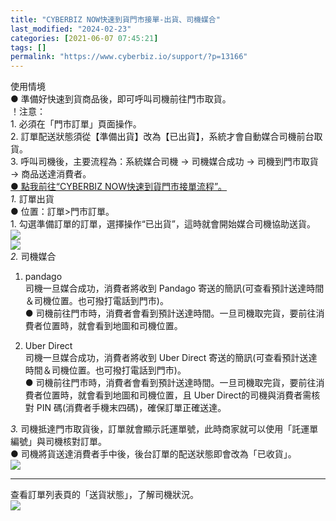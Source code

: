 ```yaml
---
title: "CYBERBIZ NOW快速到貨門市接單-出貨、司機媒合"
last_modified: "2024-02-23"
categories: [2021-06-07 07:45:21]
tags: []
permalink: "https://www.cyberbiz.io/support/?p=13166"
---
```


使用情境  
● 準備好快速到貨商品後，即可呼叫司機前往門市取貨。  
！注意：  
1\. 必須在「門市訂單」頁面操作。  
2\. 訂單配送狀態須從【準備出貨】改為【已出貨】，系統才會自動媒合司機前台取貨。  
3\. 呼叫司機後，主要流程為：系統媒合司機 → 司機媒合成功 → 司機到門市取貨 → 商品送達消費者。  
[● 點我前往“CYBERBIZ NOW快速到貨門市接單流程”。](https://www.cyberbiz.io/support/?p=13744)  
_1._   訂單出貨  
● 位置：訂單>門市訂單。  
1\. 勾選準備訂單的訂單，選擇操作“已出貨”，這時就會開始媒合司機協助送貨。  
![](https://www.cyberbiz.io/support/wp-content/uploads/2021/06/快速到貨33.png)  
![](https://www.cyberbiz.io/support/wp-content/uploads/2021/06/快速到貨34.png)  
_2._   司機媒合  

1. pandago  
司機一旦媒合成功，消費者將收到 Pandago 寄送的簡訊(可查看預計送達時間＆司機位置。也可撥打電話到門市)。  
● 司機前往門市時，消費者會看到預計送達時間。一旦司機取完貨，要前往消費者位置時，就會看到地圖和司機位置。  



2. Uber Direct  
司機一旦媒合成功，消費者將收到 Uber Direct 寄送的簡訊(可查看預計送達時間＆司機位置。也可撥打電話到門市)。  
● 司機前往門市時，消費者會看到預計送達時間。一旦司機取完貨，要前往消費者位置時，就會看到地圖和司機位置，且 Uber Direct的司機與消費者需核對
PIN 碼(消費者手機末四碼)，確保訂單正確送達。  


_3._   司機抵達門市取貨後，訂單就會顯示託運單號，此時商家就可以使用「託運單編號」與司機核對訂單。  
● 司機將貨送達消費者手中後，後台訂單的配送狀態即會改為「已收貨」。  
![](https://www.cyberbiz.io/support/wp-content/uploads/2021/06/快速到貨35.png)  

* * *

查看訂單列表頁的「送貨狀態」，了解司機狀況。  
![](https://www.cyberbiz.io/support/wp-content/uploads/2021/06/快速到貨36-1.png)  

